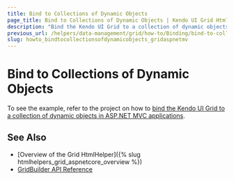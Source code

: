 ```yaml
---
title: Bind to Collections of Dynamic Objects
page_title: Bind to Collections of Dynamic Objects | Kendo UI Grid HtmlHelper for ASP.NET MVC for ASP.NET MVC
description: "Bind the Kendo UI Grid to a collection of dynamic objects in ASP.NET MVC applications."
previous_url: /helpers/data-management/grid/how-to/Binding/bind-to-collection-of-dynamic-objects
slug: howto_bindtocollectionsofdynamicobjects_gridaspnetmv
---
```


# Bind to Collections of Dynamic Objects

To see the example, refer to the project on how to [bind the Kendo UI Grid to a collection of dynamic objects in ASP.NET MVC applications](https://github.com/telerik/ui-for-aspnet-mvc-examples/tree/master/grid/grid-bind-to-collection-dynamic).

## See Also

* [Overview of the Grid HtmlHelper]({% slug htmlhelpers_grid_aspnetcore_overview %})
* [GridBuilder API Reference](http://docs.telerik.com/aspnet-mvc/api/Kendo.Mvc.UI.Fluent/GridBuilder)
